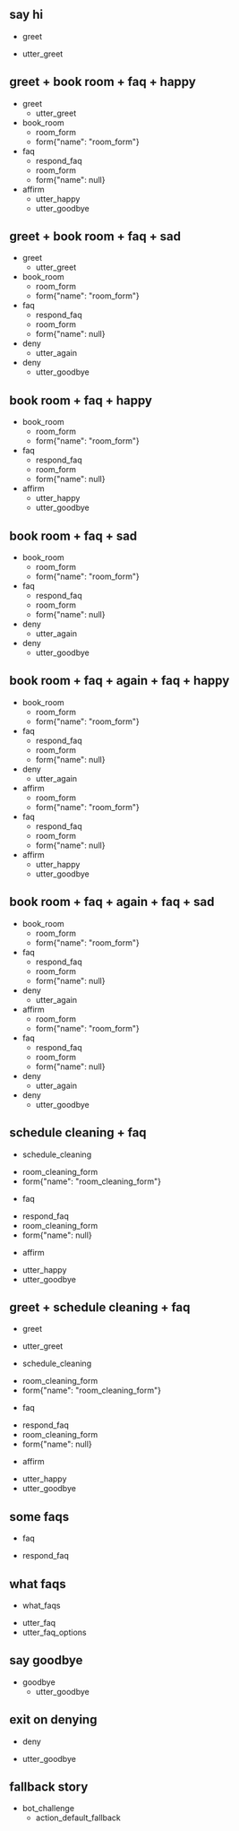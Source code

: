 ## say hi
* greet
 - utter_greet
    
## greet + book room + faq + happy
* greet
  - utter_greet
* book_room
    - room_form
    - form{"name": "room_form"}
* faq
    - respond_faq
    - room_form
    - form{"name": null}
* affirm
    - utter_happy
    - utter_goodbye
    
## greet + book room + faq + sad
* greet
  - utter_greet
* book_room
    - room_form
    - form{"name": "room_form"}
* faq
    - respond_faq
    - room_form
    - form{"name": null}
* deny
    - utter_again
* deny
    - utter_goodbye
    

## book room + faq + happy
* book_room
    - room_form
    - form{"name": "room_form"}
* faq
    - respond_faq
    - room_form
    - form{"name": null}
* affirm
    - utter_happy
    - utter_goodbye
    
## book room + faq + sad
* book_room
    - room_form
    - form{"name": "room_form"}
* faq
    - respond_faq
    - room_form
    - form{"name": null}
* deny
    - utter_again
* deny
    - utter_goodbye


## book room + faq + again + faq + happy 
* book_room
    - room_form
    - form{"name": "room_form"}
* faq
    - respond_faq
    - room_form
    - form{"name": null}
* deny
    - utter_again
* affirm
    - room_form
    - form{"name": "room_form"}
* faq
    - respond_faq
    - room_form
    - form{"name": null}
* affirm
    - utter_happy
    - utter_goodbye
    
## book room + faq + again + faq + sad
* book_room
    - room_form
    - form{"name": "room_form"}
* faq
    - respond_faq
    - room_form
    - form{"name": null}
* deny
    - utter_again
* affirm
    - room_form
    - form{"name": "room_form"}
* faq
    - respond_faq
    - room_form
    - form{"name": null}
* deny
    - utter_again
* deny
    - utter_goodbye
      
## schedule cleaning + faq 
* schedule_cleaning
 - room_cleaning_form  
 - form{"name": "room_cleaning_form"}
* faq
 - respond_faq
 - room_cleaning_form
 - form{"name": null}
* affirm
 - utter_happy
 - utter_goodbye

## greet + schedule cleaning + faq
* greet
 - utter_greet
* schedule_cleaning
 - room_cleaning_form  
 - form{"name": "room_cleaning_form"}
* faq
 - respond_faq
 - room_cleaning_form
 - form{"name": null}
* affirm
 - utter_happy
 - utter_goodbye
  
## some faqs
* faq
 - respond_faq

## what faqs
* what_faqs
 - utter_faq
 - utter_faq_options
 
## say goodbye
* goodbye
  - utter_goodbye

## exit on denying
* deny
 - utter_goodbye  

## fallback story
* bot_challenge
    - action_default_fallback
